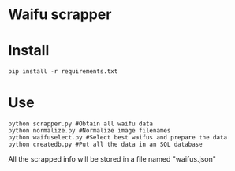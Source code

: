 # Waifu scrapper

# Install
```
pip install -r requirements.txt
```

# Use
```
python scrapper.py #Obtain all waifu data
python normalize.py #Normalize image filenames
python waifuselect.py #Select best waifus and prepare the data
python createdb.py #Put all the data in an SQL database
```

All the scrapped info will be stored in a file named "waifus.json"
